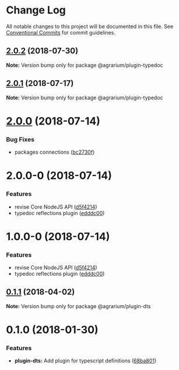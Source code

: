# Change Log

All notable changes to this project will be documented in this file.
See [Conventional Commits](https://conventionalcommits.org) for commit guidelines.

<a name="2.0.2"></a>
## [2.0.2](https://github.com/agrarium/agrarium/compare/@agrarium/plugin-typedoc@2.0.1...@agrarium/plugin-typedoc@2.0.2) (2018-07-30)




**Note:** Version bump only for package @agrarium/plugin-typedoc

<a name="2.0.1"></a>
## [2.0.1](https://github.com/agrarium/agrarium/compare/@agrarium/plugin-typedoc@2.0.0...@agrarium/plugin-typedoc@2.0.1) (2018-07-17)




**Note:** Version bump only for package @agrarium/plugin-typedoc

<a name="2.0.0"></a>
# [2.0.0](https://github.com/agrarium/agrarium/compare/@agrarium/plugin-typedoc@2.0.0-0...@agrarium/plugin-typedoc@2.0.0) (2018-07-14)


### Bug Fixes

* packages connections ([bc2730f](https://github.com/agrarium/agrarium/commit/bc2730f))




<a name="2.0.0-0"></a>
# 2.0.0-0 (2018-07-14)


### Features

* revise Core NodeJS API ([d5f4214](https://github.com/agrarium/agrarium/commit/d5f4214))
* typedoc reflections plugin ([edddc00](https://github.com/agrarium/agrarium/commit/edddc00))




<a name="1.0.0-0"></a>
# 1.0.0-0 (2018-07-14)


### Features

* revise Core NodeJS API ([d5f4214](https://github.com/agrarium/agrarium/commit/d5f4214))
* typedoc reflections plugin ([edddc00](https://github.com/agrarium/agrarium/commit/edddc00))




<a name="0.1.1"></a>
## [0.1.1](https://github.com/agrarium/agrarium/compare/@agrarium/plugin-dts@0.1.0...@agrarium/plugin-dts@0.1.1) (2018-04-02)




**Note:** Version bump only for package @agrarium/plugin-dts

<a name="0.1.0"></a>
# 0.1.0 (2018-01-30)


### Features

* **plugin-dts:** Add plugin for typescript definitions ([68ba801](https://github.com/agrarium/agrarium/commit/68ba801))
